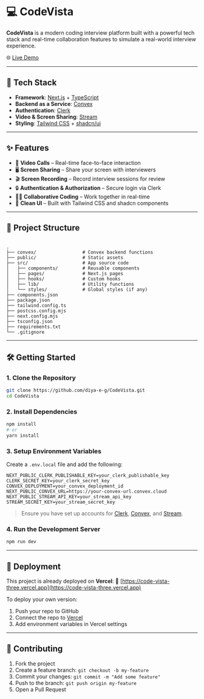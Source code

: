 # 💻 CodeVista

**CodeVista** is a modern coding interview platform built with a powerful tech stack and real-time collaboration features to simulate a real-world interview experience.

🌐 [Live Demo](https://code-vista-three.vercel.app)

---

## 🚀 Tech Stack

- **Framework**: [Next.js](https://nextjs.org/) + [TypeScript](https://www.typescriptlang.org/)
- **Backend as a Service**: [Convex](https://www.convex.dev/)
- **Authentication**: [Clerk](https://clerk.dev/)
- **Video & Screen Sharing**: [Stream](https://getstream.io/)
- **Styling**: [Tailwind CSS](https://tailwindcss.com/) + [shadcn/ui](https://ui.shadcn.dev/)

---

## ✨ Features

- 🎥 **Video Calls** – Real-time face-to-face interaction  
- 🖥️ **Screen Sharing** – Share your screen with interviewers  
- 🎬 **Screen Recording** – Record interview sessions for review  
- 🔒 **Authentication & Authorization** – Secure login via Clerk  
- 🧑‍💻 **Collaborative Coding** – Work together in real-time  
- 🧩 **Clean UI** – Built with Tailwind CSS and shadcn components  

---

## 📂 Project Structure

```

.
├── convex/                 # Convex backend functions
├── public/                 # Static assets
├── src/                    # App source code
│   ├── components/         # Reusable components
│   ├── pages/              # Next.js pages
│   ├── hooks/              # Custom hooks
│   ├── lib/                # Utility functions
│   └── styles/             # Global styles (if any)
├── components.json
├── package.json
├── tailwind.config.ts
├── postcss.config.mjs
├── next.config.mjs
├── tsconfig.json
├── requirements.txt       
└── .gitignore

````

---

## 🛠️ Getting Started

### 1. Clone the Repository

```bash
git clone https://github.com/diya-e-g/CodeVista.git
cd CodeVista
````

### 2. Install Dependencies

```bash
npm install
# or
yarn install
```

### 3. Setup Environment Variables

Create a `.env.local` file and add the following:

```env
NEXT_PUBLIC_CLERK_PUBLISHABLE_KEY=your_clerk_publishable_key
CLERK_SECRET_KEY=your_clerk_secret_key
CONVEX_DEPLOYMENT=your_convex_deployment_id
NEXT_PUBLIC_CONVEX_URL=https://your-convex-url.convex.cloud
NEXT_PUBLIC_STREAM_API_KEY=your_stream_api_key
STREAM_SECRET_KEY=your_stream_secret_key
```

> Ensure you have set up accounts for [Clerk](https://clerk.dev), [Convex](https://www.convex.dev), and [Stream](https://getstream.io/).

### 4. Run the Development Server

```bash
npm run dev
```

---

## 🚀 Deployment

This project is already deployed on **Vercel**:
🔗 [https://code-vista-three.vercel.app](https://code-vista-three.vercel.app)

To deploy your own version:

1. Push your repo to GitHub
2. Connect the repo to [Vercel](https://vercel.com)
3. Add environment variables in Vercel settings

---

## 🤝 Contributing

1. Fork the project
2. Create a feature branch: `git checkout -b my-feature`
3. Commit your changes: `git commit -m "Add some feature"`
4. Push to the branch: `git push origin my-feature`
5. Open a Pull Request
